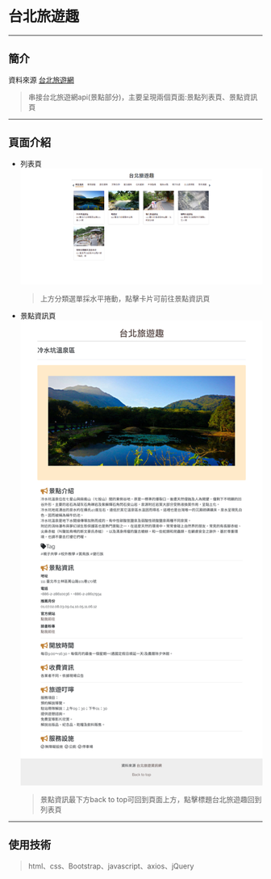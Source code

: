 # 台北旅遊趣

----
## 簡介
資料來源 [台北旅遊網](https://www.travel.taipei/)

> 串接台北旅遊網api(景點部分)，主要呈現兩個頁面:景點列表頁、景點資訊頁

----
## 頁面介紹
* 列表頁
![list]( images/layout1.png "list" )
    
   > 上方分類選單採水平捲動，點擊卡片可前往景點資訊頁

* 景點資訊頁
![detail]( images/layout2.png "detail")

   > 景點資訊最下方back to top可回到頁面上方，點擊標題台北旅遊趣回到列表頁

----
## 使用技術

> html、css、Bootstrap、javascript、axios、jQuery



